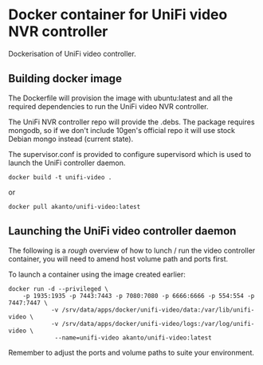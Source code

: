 Docker container for UniFi video NVR controller
===============================================
Dockerisation of UniFi video controller.

Building docker image
---
The Dockerfile will provision the image with ubuntu:latest and all the required dependencies to run the UniFi video NVR controller.

The UniFi NVR controller repo will provide the .debs. The package requires mongodb, so if we don't include 10gen's official repo it will use stock Debian mongo instead (current state).

The supervisor.conf is provided to configure supervisord which is used to launch the UniFi controller daemon.

	docker build -t unifi-video .

or

	docker pull akanto/unifi-video:latest

Launching the UniFi video controller daemon
---
The following is a _rough_ overview of how to lunch / run the video controller container, you will need to amend host volume path and ports first.

To launch a container using the image created earlier:

	docker run -d --privileged \
		-p 1935:1935 -p 7443:7443 -p 7080:7080 -p 6666:6666 -p 554:554 -p 7447:7447 \
                -v /srv/data/apps/docker/unifi-video/data:/var/lib/unifi-video \
                -v /srv/data/apps/docker/unifi-video/logs:/var/log/unifi-video \
                 --name=unifi-video akanto/unifi-video:latest

Remember to adjust the ports and volume paths to suite your environment.
